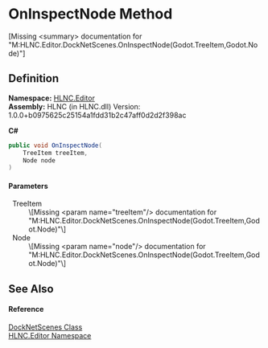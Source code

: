# OnInspectNode Method


\[Missing &lt;summary&gt; documentation for "M:HLNC.Editor.DockNetScenes.OnInspectNode(Godot.TreeItem,Godot.Node)"\]



## Definition
**Namespace:** <a href="N_HLNC_Editor">HLNC.Editor</a>  
**Assembly:** HLNC (in HLNC.dll) Version: 1.0.0+b0975625c25154a1fdd31b2c47aff0d2d2f398ac

**C#**
``` C#
public void OnInspectNode(
	TreeItem treeItem,
	Node node
)
```



#### Parameters
<dl><dt>  TreeItem</dt><dd>\[Missing &lt;param name="treeItem"/&gt; documentation for "M:HLNC.Editor.DockNetScenes.OnInspectNode(Godot.TreeItem,Godot.Node)"\]</dd><dt>  Node</dt><dd>\[Missing &lt;param name="node"/&gt; documentation for "M:HLNC.Editor.DockNetScenes.OnInspectNode(Godot.TreeItem,Godot.Node)"\]</dd></dl>

## See Also


#### Reference
<a href="T_HLNC_Editor_DockNetScenes">DockNetScenes Class</a>  
<a href="N_HLNC_Editor">HLNC.Editor Namespace</a>  
